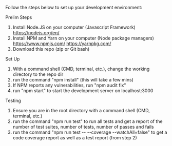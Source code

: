Follow the steps below to set up your development environment:

Prelim Steps
1. Install Node.JS on your computer (Javascript Framework) https://nodejs.org/en/
2. Install NPM and Yarn on your computer (Node package managers) https://www.npmjs.com/ https://yarnpkg.com/
3. Download this repo (zip or Git bash)


Set Up
1. With a command shell (CMD, terminal, etc.), change the working directory to the repo dir
2. run the command "npm install" (this will take a few mins)
3. If NPM reports any vulnerabilities, run "npm audit fix"
4. run "npm start" to start the development server on localhost:3000


Testing
1. Ensure you are in the root directory with a command shell (CMD, terminal, etc.)
2. run the command "npm run test" to run all tests and get a report of the number of test suites, number of tests, number of passes and fails
3. run the command "npm run test -- --coverage --watchAll=false" to get a code coverage report as well as a test report (from step 2)